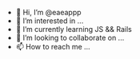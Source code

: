 - 👋 Hi, I’m @eaeappp
- 👀 I’m interested in ...
- 🌱 I’m currently learning JS && Rails
- 💞️ I’m looking to collaborate on ...
- 📫 How to reach me ...

<!---
eaeappp/eaeappp is a ✨ special ✨ repository because its `README.md` (this file) appears on your GitHub profile.
You can click the Preview link to take a look at your changes.
--->

